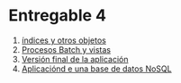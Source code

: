 # Entregable 4

1. [índices y otros objetos](../Monografía/CAP7/7.md)
2. [Procesos Batch y vistas](../Monografía/CAP8/8.md)
3. [Versión final de la aplicación](../Monografía/CAP9/9.md)
4. [Aplicaciónd e una base de datos NoSQL](../Monografía/CAP10/10.md)